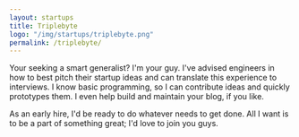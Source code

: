 ```yaml
---
layout: startups
title: Triplebyte
logo: "/img/startups/triplebyte.png"
permalink: /triplebyte/
---
```


Your seeking a smart generalist? I'm your guy. I've advised engineers in how to best pitch their startup ideas and can translate this experience to interviews. I know basic programming, so I can contribute ideas and quickly prototypes them. I even help build and maintain your blog, if you like. 

As an early hire, I'd be ready to do whatever needs to get done. All I want is to be a part of something great; I'd love to join you guys.
                  